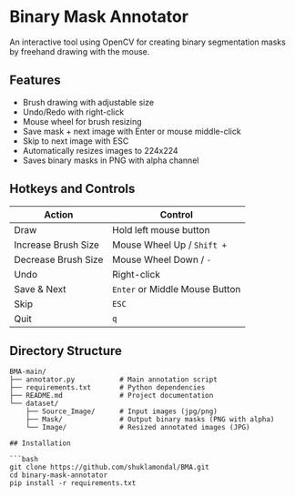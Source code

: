 # Binary Mask Annotator

An interactive tool using OpenCV for creating binary segmentation masks by freehand drawing with the mouse.

## Features

- Brush drawing with adjustable size
- Undo/Redo with right-click
- Mouse wheel for brush resizing
- Save mask + next image with Enter or mouse middle-click
- Skip to next image with ESC
- Automatically resizes images to 224x224
- Saves binary masks in PNG with alpha channel

## Hotkeys and Controls

| Action                    | Control                        |
|--------------------------|--------------------------------|
| Draw                     | Hold left mouse button         |
| Increase Brush Size      | Mouse Wheel Up / `Shift +`     |
| Decrease Brush Size      | Mouse Wheel Down / `-`         |
| Undo                     | Right-click                    |
| Save & Next              | `Enter` or Middle Mouse Button |
| Skip                     | `ESC`                          |
| Quit                     | `q`                            |

## Directory Structure

```text
BMA-main/
├── annotator.py           # Main annotation script
├── requirements.txt       # Python dependencies
├── README.md              # Project documentation
└── dataset/
    ├── Source_Image/      # Input images (jpg/png)
    ├── Mask/              # Output binary masks (PNG with alpha)
    └── Image/             # Resized annotated images (JPG)

## Installation

```bash
git clone https://github.com/shuklamondal/BMA.git
cd binary-mask-annotator
pip install -r requirements.txt
